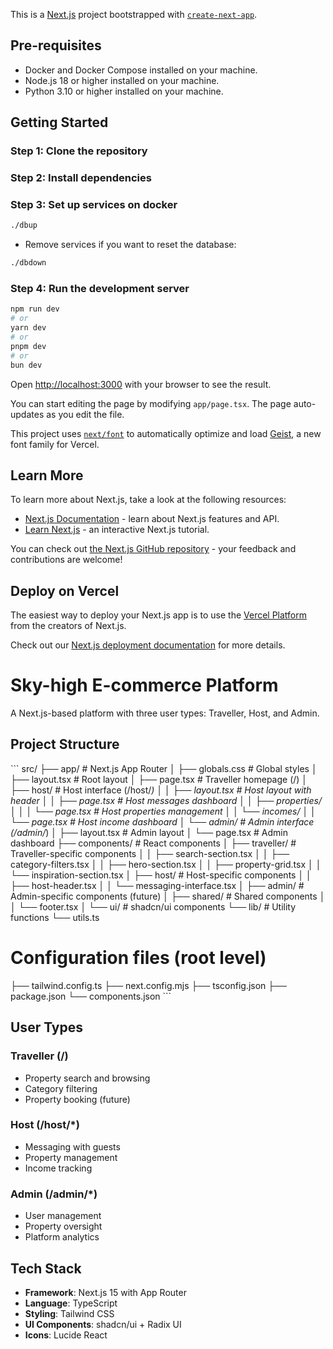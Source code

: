 This is a [Next.js](https://nextjs.org) project bootstrapped with [`create-next-app`](https://nextjs.org/docs/app/api-reference/cli/create-next-app).

## Pre-requisites
* Docker and Docker Compose installed on your machine.
* Node.js 18 or higher installed on your machine.
* Python 3.10 or higher installed on your machine.

## Getting Started
### Step 1: Clone the repository
### Step 2: Install dependencies
### Step 3: Set up services on docker
```bash
./dbup
```
- Remove services if you want to reset the database:
```bash
./dbdown
```
### Step 4: Run the development server

```bash
npm run dev
# or
yarn dev
# or
pnpm dev
# or
bun dev
```

Open [http://localhost:3000](http://localhost:3000) with your browser to see the result.

You can start editing the page by modifying `app/page.tsx`. The page auto-updates as you edit the file.

This project uses [`next/font`](https://nextjs.org/docs/app/building-your-application/optimizing/fonts) to automatically optimize and load [Geist](https://vercel.com/font), a new font family for Vercel.

## Learn More

To learn more about Next.js, take a look at the following resources:

- [Next.js Documentation](https://nextjs.org/docs) - learn about Next.js features and API.
- [Learn Next.js](https://nextjs.org/learn) - an interactive Next.js tutorial.

You can check out [the Next.js GitHub repository](https://github.com/vercel/next.js) - your feedback and contributions are welcome!

## Deploy on Vercel

The easiest way to deploy your Next.js app is to use the [Vercel Platform](https://vercel.com/new?utm_medium=default-template&filter=next.js&utm_source=create-next-app&utm_campaign=create-next-app-readme) from the creators of Next.js.

Check out our [Next.js deployment documentation](https://nextjs.org/docs/app/building-your-application/deploying) for more details.

# Sky-high E-commerce Platform

A Next.js-based platform with three user types: Traveller, Host, and Admin.

## Project Structure

\`\`\`
src/
├── app/                        # Next.js App Router
│   ├── globals.css            # Global styles
│   ├── layout.tsx             # Root layout
│   ├── page.tsx               # Traveller homepage (/)
│   ├── host/                  # Host interface (/host/*)
│   │   ├── layout.tsx         # Host layout with header
│   │   ├── page.tsx           # Host messages dashboard
│   │   ├── properties/
│   │   │   └── page.tsx       # Host properties management
│   │   └── incomes/
│   │       └── page.tsx       # Host income dashboard
│   └── admin/                 # Admin interface (/admin/*)
│       ├── layout.tsx         # Admin layout
│       └── page.tsx           # Admin dashboard
├── components/                 # React components
│   ├── traveller/             # Traveller-specific components
│   │   ├── search-section.tsx
│   │   ├── category-filters.tsx
│   │   ├── hero-section.tsx
│   │   ├── property-grid.tsx
│   │   └── inspiration-section.tsx
│   ├── host/                  # Host-specific components
│   │   ├── host-header.tsx
│   │   └── messaging-interface.tsx
│   ├── admin/                 # Admin-specific components (future)
│   ├── shared/                # Shared components
│   │   └── footer.tsx
│   └── ui/                    # shadcn/ui components
└── lib/                       # Utility functions
    └── utils.ts

# Configuration files (root level)
├── tailwind.config.ts
├── next.config.mjs
├── tsconfig.json
├── package.json
└── components.json
\`\`\`

## User Types

### Traveller (/)
- Property search and browsing
- Category filtering
- Property booking (future)

### Host (/host/*)
- Messaging with guests
- Property management
- Income tracking

### Admin (/admin/*)
- User management
- Property oversight
- Platform analytics

## Tech Stack

- **Framework**: Next.js 15 with App Router
- **Language**: TypeScript
- **Styling**: Tailwind CSS
- **UI Components**: shadcn/ui + Radix UI
- **Icons**: Lucide React
